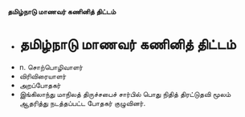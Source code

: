 **தமிழ்நாடு மாணவர் கணினித் திட்டம்**
- # தமிழ்நாடு மாணவர் கணினித் திட்டம்
- n. சொற்பொழிவாளர்
- விரிவிரையாளர்
- அறப்போதகர்
- இங்கிலாந்து மாநிலத் திருச்சபைச் சார்பில் பொது நிதித் திரட்டுதவி மூலம் ஆதரித்து நடத்தப்பட்ட போதகர் குழுவினர்.

